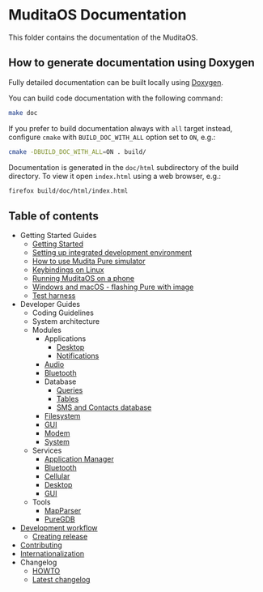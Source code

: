# MuditaOS Documentation

This folder contains the documentation of the MuditaOS.

## How to generate documentation using Doxygen

Fully detailed documentation can be built locally using [Doxygen](https://www.doxygen.nl/index.html).

You can build code documentation with the following command:
```sh
make doc
```
If you prefer to build documentation always with `all` target instead, configure `cmake`
with `BUILD_DOC_WITH_ALL` option set to `ON`, e.g.:
```sh
cmake -DBUILD_DOC_WITH_ALL=ON . build/
```

Documentation is generated in the `doc/html` subdirectory of the build directory. To view it open `index.html` using a web browser, e.g.:
```sh
firefox build/doc/html/index.html
```

## Table of contents

- Getting Started Guides
    - [Getting Started](quickstart.md)
    - [Setting up integrated development environment](setup_ide.md)
    - [How to use Mudita Pure simulator](howto_simulator.md)
    - [Keybindings on Linux](host_keyboard_bindings.md)
    - [Running MuditaOS on a phone](running_on_phone.md)
    - [Windows and macOS - flashing Pure with image](flashing_win_macos.md)
    - [Test harness](../test/README.md)
- Developer Guides
    - Coding Guidelines
    - System architecture
    - Modules
        - Applications
            - [Desktop](../module-apps/application-desktop/doc/README.md)
            - [Notifications](../module-apps/notifications/README.md)
        - [Audio](../module-audio/README.md)
        - [Bluetooth](../module-bluetooth/README.md)
        - Database
            - [Queries](../module-db/queries/README.md)
            - [Tables](../module-db/Tables/README.md)
            - [SMS and Contacts database](database_v2.md)
        - [Filesystem](../module-vfs/README.md)
        - [GUI](../module-gui/README.md)
        - [Modem](../module-cellular/modem/README.md)
        - [System](../module-sys/README.md)
    - Services
        - [Application Manager](../module-services/service-appmgr/doc/README.md)
        - [Bluetooth](../module-services/service-bluetooth/doc/readme.md)
        - [Cellular](../module-services/service-cellular/doc/README.md)
        - [Desktop](../module-services/service-desktop/README.md)
        - [GUI](../module-services/service-gui/doc/README.md)
    - Tools
        - [MapParser](https://github.com/mudita/misc-tools/blob/master/mapparser/README.md)
        - [PureGDB](https://github.com/mudita/misc-tools/blob/master/puregdb/README.md)
- [Development workflow](development_workflow.md)
    - [Creating release](release.md)
- [Contributing](../CONTRIBUTING.md)
- [Internationalization](i18n.md)
- Changelog
    - [HOWTO](changelog_howto.md)
    - [Latest changelog](../changelog.md)
